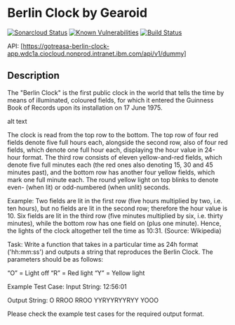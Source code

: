 # Berlin Clock by Gearoid

[![Sonarcloud Status](https://sonarcloud.io/api/project_badges/measure?project=gotreasa_gotreasa-berlin-clock&metric=alert_status)](https://sonarcloud.io/dashboard?id=gotreasa_gotreasa-berlin-clock)
[![Known Vulnerabilities](https://snyk.io/test/github/xpfarm/gotreasa-berlin-clock/badge.svg)](https://snyk.io/test/github/xpfarm/gotreasa-berlin-clock)
[![Build Status](https://travis.ibm.com/xpfarm/gotreasa-berlin-clock.svg?token=qUvyKZdxoFqWxS8YbzZZ&branch=main)](https://travis.ibm.com/xpfarm/gotreasa-berlin-clock)

API: [https://gotreasa-berlin-clock-app.wdc1a.ciocloud.nonprod.intranet.ibm.com/api/v1/dummy]

## Description

The "Berlin Clock" is the first public clock in the world that tells the time by means of illuminated, coloured fields, for which it entered the Guinness Book of Records upon its installation on 17 June 1975.

alt text

The clock is read from the top row to the bottom. The top row of four red fields denote five full hours each, alongside the second row, also of four red fields, which denote one full hour each, displaying the hour value in 24-hour format. The third row consists of eleven yellow-and-red fields, which denote five full minutes each (the red ones also denoting 15, 30 and 45 minutes past), and the bottom row has another four yellow fields, which mark one full minute each. The round yellow light on top blinks to denote even- (when lit) or odd-numbered (when unlit) seconds.

Example: Two fields are lit in the first row (five hours multiplied by two, i.e. ten hours), but no fields are lit in the second row; therefore the hour value is 10.
Six fields are lit in the third row (five minutes multiplied by six, i.e. thirty minutes), while the bottom row has one field on (plus one minute). Hence, the lights of the clock altogether tell the time as 10:31. (Source: Wikipedia)

Task: Write a function that takes in a particular time as 24h format ('hh:mm:ss') and outputs a string that reproduces the Berlin Clock. The parameters should be as follows:

“O” = Light off
“R” = Red light
“Y” = Yellow light

Example Test Case:
Input String:
12:56:01

Output String:
O
RROO
RROO
YYRYYRYYRYY
YOOO

Please check the example test cases for the required output format.
